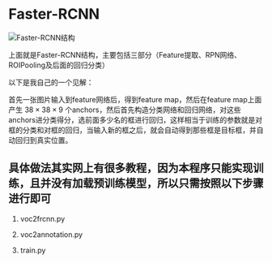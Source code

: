 # Faster-RCNN

![Faster-RCNN结构](https://imgconvert.csdnimg.cn/aHR0cDovL2ltZy5ibG9nLmNzZG4ubmV0LzIwMTcxMDEyMTE0ODEyNTk1?x-oss-process=image/format,png)



上面就是Faster-RCNN结构，主要包括三部分（Feature提取、RPN网络、ROIPooling及后面的回归分类）

以下是我自己的一个见解：

首先一张图片输入到feature网络后，得到feature map，然后在feature map上面产生 $38\times38\times9$ 个anchors，然后首先构造分类网络和回归网络，对这些anchors进分类得分，选前面多少名的框进行回归，这样相当于训练的参数就是对框的分类和对框的回归，当输入新的框之后，就会自动得到那些框是目标框，并自动回归到真实位置。

## 具体做法其实网上有很多教程，因为本程序只能实现训练，且并没有加载预训练模型，所以只需按照以下步骤进行即可

1. voc2frcnn.py

2. voc2annotation.py

3. train.py



